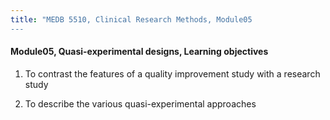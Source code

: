 ```yaml
---
title: "MEDB 5510, Clinical Research Methods, Module05
---
```


#### Module05, Quasi-experimental designs, Learning objectives

1. To contrast the features of a quality improvement study with a research study

2. To describe the various quasi-experimental approaches
